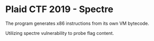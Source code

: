# Plaid CTF 2019 - Spectre

The program generates x86 instructions from its own VM bytecode.

Utilizing spectre vulnerability to probe flag content.